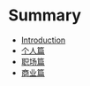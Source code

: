 # Summary

* [Introduction](README.md)
* [个人篇](chapter1.md)
* [职场篇](zhi-chang-pian.md)
* [商业篇](shang-ye-pian.md)

